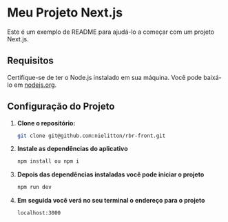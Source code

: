 # Meu Projeto Next.js

Este é um exemplo de README para ajudá-lo a começar com um projeto Next.js.

## Requisitos

Certifique-se de ter o Node.js instalado em sua máquina. Você pode baixá-lo em [nodejs.org](https://nodejs.org/).

## Configuração do Projeto

1. **Clone o repositório:**

   ```bash
   git clone git@github.com:nielitton/rbr-front.git

2. **Instale as dependências do aplicativo**

    ```bash
    npm install ou npm i

3. **Depois das dependências instaladas você pode iniciar o projeto**

    ```bash
    npm run dev

4. **Em seguida você verá no seu terminal o endereço para o projeto**

    ```bash
    localhost:3000
